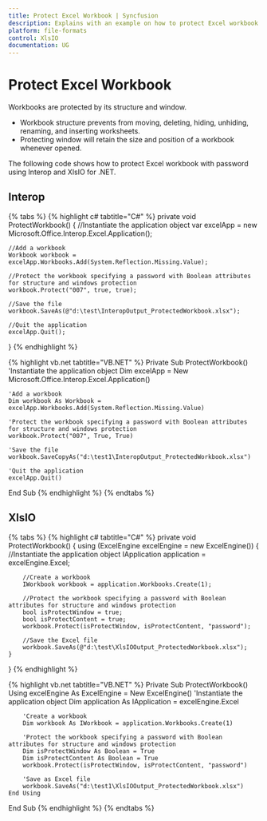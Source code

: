 ```yaml
---
title: Protect Excel Workbook | Syncfusion
description: Explains with an example on how to protect Excel workbook with password programmatically, using Interop and XlsIO.
platform: file-formats
control: XlsIO
documentation: UG
---
```


# Protect Excel Workbook

Workbooks are protected by its structure and window. 

* Workbook structure prevents from moving, deleting, hiding, unhiding, renaming, and inserting worksheets. 
* Protecting window will retain the size and position of a workbook whenever opened.

The following code shows how to protect Excel workbook with password using Interop and XlsIO for .NET.

## Interop

{% tabs %}
{% highlight c# tabtitle="C#" %}
private void ProtectWorkbook()
{
    //Instantiate the application object
    var excelApp = new Microsoft.Office.Interop.Excel.Application();

    //Add a workbook
    Workbook workbook = excelApp.Workbooks.Add(System.Reflection.Missing.Value);

    //Protect the workbook specifying a password with Boolean attributes for structure and windows protection
    workbook.Protect("007", true, true);

    //Save the file
    workbook.SaveAs(@"d:\test\InteropOutput_ProtectedWorkbook.xlsx");

    //Quit the application
    excelApp.Quit();
}
{% endhighlight %}

{% highlight vb.net tabtitle="VB.NET" %}
Private Sub ProtectWorkbook()
    'Instantiate the application object
    Dim excelApp = New Microsoft.Office.Interop.Excel.Application()

    'Add a workbook
    Dim workbook As Workbook = excelApp.Workbooks.Add(System.Reflection.Missing.Value)

    'Protect the workbook specifying a password with Boolean attributes for structure and windows protection
    workbook.Protect("007", True, True)

    'Save the file
    workbook.SaveCopyAs("d:\test1\InteropOutput_ProtectedWorkbook.xlsx")

    'Quit the application
    excelApp.Quit()
End Sub
{% endhighlight %}
{% endtabs %}

## XlsIO

{% tabs %}
{% highlight c# tabtitle="C#" %}
private void ProtectWorkbook()
{
    using (ExcelEngine excelEngine = new ExcelEngine())
    {
        //Instantiate the application object
        IApplication application = excelEngine.Excel;

        //Create a workbook
        IWorkbook workbook = application.Workbooks.Create(1);

        //Protect the workbook specifying a password with Boolean attributes for structure and windows protection
        bool isProtectWindow = true;
        bool isProtectContent = true;
        workbook.Protect(isProtectWindow, isProtectContent, "password");

        //Save the Excel file
        workbook.SaveAs(@"d:\test\XlsIOOutput_ProtectedWorkbook.xlsx");
    }
}
{% endhighlight %}

{% highlight vb.net tabtitle="VB.NET" %}
Private Sub ProtectWorkbook()
    Using excelEngine As ExcelEngine = New ExcelEngine()
        'Instantiate the application object
        Dim application As IApplication = excelEngine.Excel

        'Create a workbook
        Dim workbook As IWorkbook = application.Workbooks.Create(1)

        'Protect the workbook specifying a password with Boolean attributes for structure and windows protection
        Dim isProtectWindow As Boolean = True
        Dim isProtectContent As Boolean = True
        workbook.Protect(isProtectWindow, isProtectContent, "password")

        'Save as Excel file
        workbook.SaveAs("d:\test1\XlsIOOutput_ProtectedWorkbook.xlsx")
    End Using
End Sub
{% endhighlight %}
{% endtabs %}
